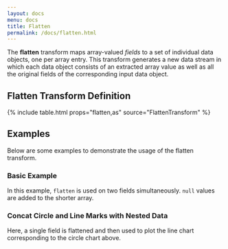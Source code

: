 ```yaml
---
layout: docs
menu: docs
title: Flatten
permalink: /docs/flatten.html
---
```


The **flatten** transform maps array-valued _fields_ to a set of individual data objects, one per array entry. This transform generates a new data stream in which each data object consists of an extracted array value as well as all the original fields of the corresponding input data object.


## Flatten Transform Definition

{% include table.html props="flatten,as" source="FlattenTransform" %}


## Examples

Below are some examples to demonstrate the usage of the flatten transform.

### Basic Example

In this example, `flatten` is used on two fields simultaneously. `null` values are added to the shorter array.

<div class="vl-example" data-name="circle_flatten"></div>


### Concat Circle and Line Marks with Nested Data

Here, a single field is flattened and then used to plot the line chart corresponding to the circle chart above.

<div class="vl-example" data-name="vconcat_flatten"></div>
